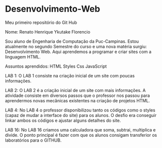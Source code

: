 # Desenvolvimento-Web
Meu primeiro repositório do Git Hub

Nome: Renato Henrique Ykutake Florencio

Sou aluno de Engenharia de Computação da Puc-Campinas. Estou atualmente no segundo Semestre do curso e uma nova matéria surgiu: Desenvolvimento Web. Aqui aprendemos a programar e criar sites com a linguagem HTML.

Assuntos aprendidos:
HTML
Styles Css
JavaScript

LAB 1: O LAB 1 consiste na criação inicial de um site com poucas informações.

LAB 2: O LAB 2 é a criação inicial de um site com mais informações. A atividade consiste em diversos passos que o professor nos passou para aprendermos novas mecânicas existentes na criação de projetos HTML.

LAB 4: No LAB 4 o professor disponibilizou tanto os códigos como o styles (capaz de mudar a interface do site) para os alunos. O desfio era conseguir linkar ambos os códigos e ajustar alguns detalhes do site.

LAB 16: No LAB 16 criamos uma calculadora que soma, subtrai, multiplica e divide. O ponto principal é fazer com que os alunos consigam transferior os laboratórios para o GITHUB.
